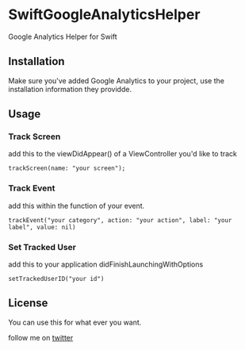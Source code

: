 # SwiftGoogleAnalyticsHelper
Google Analytics Helper for Swift

## Installation 
Make sure you've added Google Analytics to your project, use the installation information they providde. 

## Usage

### Track Screen
add this to the viewDidAppear() of a ViewController you'd like to track

    trackScreen(name: "your screen");
    
### Track Event
add this within the function of your event. 

    trackEvent("your category", action: "your action", label: "your label", value: nil)

### Set Tracked User
add this to your application didFinishLaunchingWithOptions 

    setTrackedUserID("your id")
   
## License 
You can use this for what ever you want. 

follow me on [twitter]("twitter.com/samuelbeek")
